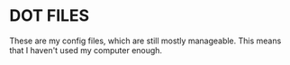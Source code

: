 DOT FILES
=========

These are my config files, which are still mostly manageable. This
means that I haven't used my computer enough.
